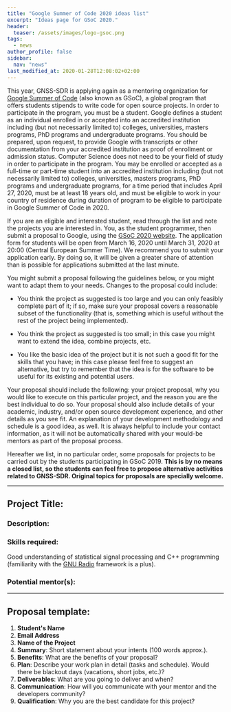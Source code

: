 ```yaml
---
title: "Google Summer of Code 2020 ideas list"
excerpt: "Ideas page for GSoC 2020."
header:
  teaser: /assets/images/logo-gsoc.png
tags:
  - news  
author_profile: false
sidebar:
  nav: "news"
last_modified_at: 2020-01-28T12:08:02+02:00
---
```



This year, GNSS-SDR is applying again as a mentoring organization for [Google Summer of Code](https://summerofcode.withgoogle.com/) (also known as GSoC), a global program that offers students stipends to write code for open source projects. In order to participate in the program, you must be a student. Google defines a student as an individual enrolled in or accepted into an accredited institution including (but not necessarily limited to) colleges, universities, masters programs, PhD programs and undergraduate programs. You should be prepared, upon request, to provide Google with transcripts or other documentation from your accredited institution as proof of enrollment or admission status. Computer Science does not need to be your field of study in order to participate in the program. You may be enrolled or accepted as a full-time or part-time student into an accredited institution including (but not necessarily limited to) colleges, universities, masters programs, PhD programs and undergraduate programs, for a time period that includes April 27, 2020, must be at least 18 years old, and must be eligible to work in your country of residence during duration of program to be eligible to participate in Google Summer of Code in 2020.

If you are an eligible and interested student, read through the list and note the projects you are interested in. You, as the student programmer, then submit a proposal to Google, using the [GSoC 2020 website](https://summerofcode.withgoogle.com/). The application form for students will be open from March 16, 2020 until March 31, 2020 at 20:00 (Central European Summer Time). We recommend you to submit your application early. By doing so, it will be given a greater share of attention than is possible for applications submitted at the last minute.

You might submit a proposal following the guidelines below, or you might want to adapt them to your needs. Changes to the proposal could include:

  * You think the project as suggested is too large and you can only feasibly complete part of it; if so, make sure your proposal covers a reasonable subset of the functionality (that is, something which is useful without the rest of the project being implemented).

  * You think the project as suggested is too small; in this case you might want to extend the idea, combine projects, etc.

  * You like the basic idea of the project but it is not such a good fit for the skills that you have; in this case please feel free to suggest an alternative, but try to remember that the idea is for the software to be useful for its existing and potential users.

Your proposal should include the following: your project proposal, why you would like to execute on this particular project, and the reason you are the best individual to do so. Your proposal should also include details of your academic, industry, and/or open source development experience, and other details as you see fit. An explanation of your development methodology and schedule is a good idea, as well. It is always helpful to include your contact information, as it will not be automatically shared with your would-be mentors as part of the proposal process.

Hereafter we list, in no particular order, some proposals for projects to be carried out by the students participating in GSoC 2019. **This is by no means a closed list, so the students can feel free to propose alternative activities related to GNSS-SDR. Original topics for proposals are specially welcome.**

-------


## Project Title:

### Description:


### Skills required:
Good understanding of statistical signal processing and C++ programming (familiarity with the [GNU Radio](https://gnuradio.org) framework is a plus).

### Potential mentor(s):


-------


## Proposal template:

  1. **Student's Name**
  2. **Email Address**
  3. **Name of the Project**
  4. **Summary**: Short statement about your intents (100 words approx.).
  5. **Benefits**: What are the benefits of your proposal?
  6. **Plan**: Describe your work plan in detail (tasks and schedule). Would there be blackout days (vacations, short jobs, etc.)?
  7. **Deliverables**: What are you going to deliver and when?
  8. **Communication**: How will you communicate with your mentor and the developers community?
  9. **Qualification**: Why you are the best candidate for this project?
